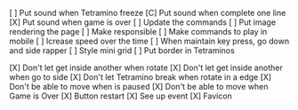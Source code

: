 [ ] Put sound when Tetramino freeze
[C] Put sound when complete one line
[X] Put sound when game is over
[ ] Update the commands
[ ] Put image rendering the page
[ ] Make responsible
[ ] Make commands to play in mobile
[ ] Icrease speed over the time
[ ] When maintain key press, go down and side rapper
[ ] Style mini grid
[ ] Put border in Tetraminos

[X] Don't let get inside another when rotate
[X] Don't let get inside another when go to side
[X] Don't let Tetramino break when rotate in a edge
[X] Don't be able to move when is paused
[X] Don't be able to move when Game is Over
[X] Button restart
[X] See up event
[X] Favicon
